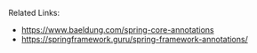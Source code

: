 Related Links:
- https://www.baeldung.com/spring-core-annotations
- https://springframework.guru/spring-framework-annotations/